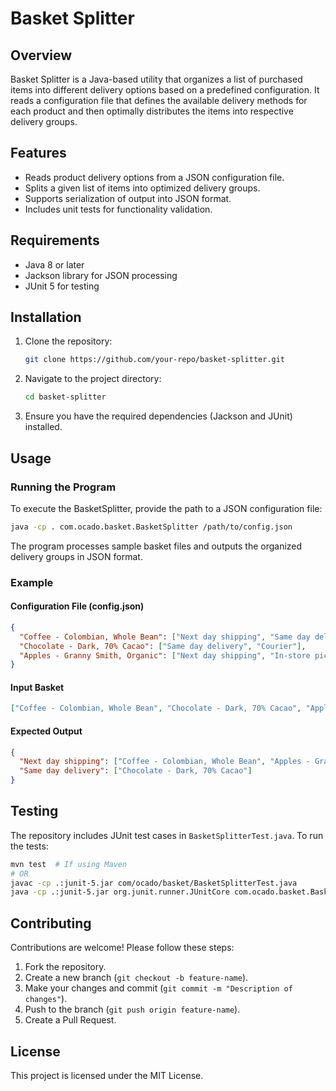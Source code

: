 # Basket Splitter

## Overview
Basket Splitter is a Java-based utility that organizes a list of purchased items into different delivery options based on a predefined configuration. It reads a configuration file that defines the available delivery methods for each product and then optimally distributes the items into respective delivery groups.

## Features
- Reads product delivery options from a JSON configuration file.
- Splits a given list of items into optimized delivery groups.
- Supports serialization of output into JSON format.
- Includes unit tests for functionality validation.

## Requirements
- Java 8 or later
- Jackson library for JSON processing
- JUnit 5 for testing

## Installation
1. Clone the repository:
   ```sh
   git clone https://github.com/your-repo/basket-splitter.git
   ```
2. Navigate to the project directory:
   ```sh
   cd basket-splitter
   ```
3. Ensure you have the required dependencies (Jackson and JUnit) installed.

## Usage
### Running the Program
To execute the BasketSplitter, provide the path to a JSON configuration file:
```sh
java -cp . com.ocado.basket.BasketSplitter /path/to/config.json
```
The program processes sample basket files and outputs the organized delivery groups in JSON format.

### Example
#### Configuration File (config.json)
```json
{
  "Coffee - Colombian, Whole Bean": ["Next day shipping", "Same day delivery"],
  "Chocolate - Dark, 70% Cacao": ["Same day delivery", "Courier"],
  "Apples - Granny Smith, Organic": ["Next day shipping", "In-store pick-up"]
}
```

#### Input Basket
```json
["Coffee - Colombian, Whole Bean", "Chocolate - Dark, 70% Cacao", "Apples - Granny Smith, Organic"]
```

#### Expected Output
```json
{
  "Next day shipping": ["Coffee - Colombian, Whole Bean", "Apples - Granny Smith, Organic"],
  "Same day delivery": ["Chocolate - Dark, 70% Cacao"]
}
```

## Testing
The repository includes JUnit test cases in `BasketSplitterTest.java`. To run the tests:
```sh
mvn test  # If using Maven
# OR
javac -cp .:junit-5.jar com/ocado/basket/BasketSplitterTest.java
java -cp .:junit-5.jar org.junit.runner.JUnitCore com.ocado.basket.BasketSplitterTest
```

## Contributing
Contributions are welcome! Please follow these steps:
1. Fork the repository.
2. Create a new branch (`git checkout -b feature-name`).
3. Make your changes and commit (`git commit -m "Description of changes"`).
4. Push to the branch (`git push origin feature-name`).
5. Create a Pull Request.

## License
This project is licensed under the MIT License.

